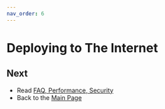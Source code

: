 ```yaml
---
nav_order: 6
---
```


# Deploying to The Internet

## Next

+ Read [FAQ, Performance, Security](questions.md)
+ Back to the [Main Page](index.md)